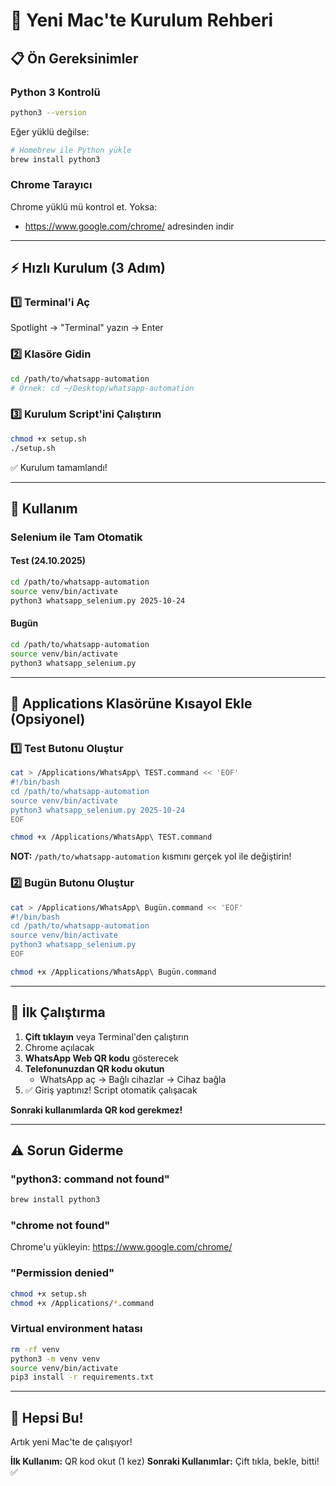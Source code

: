 # 🚀 Yeni Mac'te Kurulum Rehberi

## 📋 Ön Gereksinimler

### Python 3 Kontrolü
```bash
python3 --version
```

Eğer yüklü değilse:
```bash
# Homebrew ile Python yükle
brew install python3
```

### Chrome Tarayıcı
Chrome yüklü mü kontrol et. Yoksa:
- https://www.google.com/chrome/ adresinden indir

---

## ⚡ Hızlı Kurulum (3 Adım)

### 1️⃣ Terminal'i Aç
Spotlight → "Terminal" yazın → Enter

### 2️⃣ Klasöre Gidin
```bash
cd /path/to/whatsapp-automation
# Örnek: cd ~/Desktop/whatsapp-automation
```

### 3️⃣ Kurulum Script'ini Çalıştırın
```bash
chmod +x setup.sh
./setup.sh
```

✅ Kurulum tamamlandı!

---

## 🎯 Kullanım

### Selenium ile Tam Otomatik

#### Test (24.10.2025)
```bash
cd /path/to/whatsapp-automation
source venv/bin/activate
python3 whatsapp_selenium.py 2025-10-24
```

#### Bugün
```bash
cd /path/to/whatsapp-automation
source venv/bin/activate
python3 whatsapp_selenium.py
```

---

## 🔧 Applications Klasörüne Kısayol Ekle (Opsiyonel)

### 1️⃣ Test Butonu Oluştur
```bash
cat > /Applications/WhatsApp\ TEST.command << 'EOF'
#!/bin/bash
cd /path/to/whatsapp-automation
source venv/bin/activate
python3 whatsapp_selenium.py 2025-10-24
EOF

chmod +x /Applications/WhatsApp\ TEST.command
```

**NOT:** `/path/to/whatsapp-automation` kısmını gerçek yol ile değiştirin!

### 2️⃣ Bugün Butonu Oluştur
```bash
cat > /Applications/WhatsApp\ Bugün.command << 'EOF'
#!/bin/bash
cd /path/to/whatsapp-automation
source venv/bin/activate
python3 whatsapp_selenium.py
EOF

chmod +x /Applications/WhatsApp\ Bugün.command
```

---

## 📱 İlk Çalıştırma

1. **Çift tıklayın** veya Terminal'den çalıştırın
2. Chrome açılacak
3. **WhatsApp Web QR kodu** gösterecek
4. **Telefonunuzdan QR kodu okutun**
   - WhatsApp aç → Bağlı cihazlar → Cihaz bağla
5. ✅ Giriş yaptınız! Script otomatik çalışacak

**Sonraki kullanımlarda QR kod gerekmez!**

---

## ⚠️ Sorun Giderme

### "python3: command not found"
```bash
brew install python3
```

### "chrome not found"
Chrome'u yükleyin: https://www.google.com/chrome/

### "Permission denied"
```bash
chmod +x setup.sh
chmod +x /Applications/*.command
```

### Virtual environment hatası
```bash
rm -rf venv
python3 -m venv venv
source venv/bin/activate
pip3 install -r requirements.txt
```

---

## 🎉 Hepsi Bu!

Artık yeni Mac'te de çalışıyor!

**İlk Kullanım:** QR kod okut (1 kez)
**Sonraki Kullanımlar:** Çift tıkla, bekle, bitti! ✅
